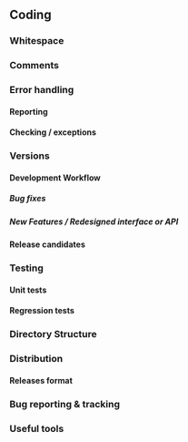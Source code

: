 
## Coding

### Whitespace

### Comments

### Error handling
#### Reporting
#### Checking / exceptions

### Versions
#### Development Workflow
##### Bug fixes
##### New Features / Redesigned interface or API
#### Release candidates 

### Testing
#### Unit tests
#### Regression tests

### Directory Structure

### Distribution
#### Releases format

### Bug reporting & tracking

### Useful tools
